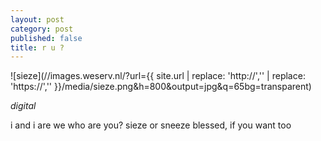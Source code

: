 ```yaml
---
layout: post
category: post
published: false
title: r u ?
---
```

![sieze](//images.weserv.nl/?url={{ site.url | replace: 'http://','' | replace: 'https://','' }}/media/sieze.png&h=800&output=jpg&q=65bg=transparent)  
<!--more-->
<span class='date fr'>*digital*</span><br>

i and i are we
who are you?
sieze
or 
sneeze
blessed,
if you want too
